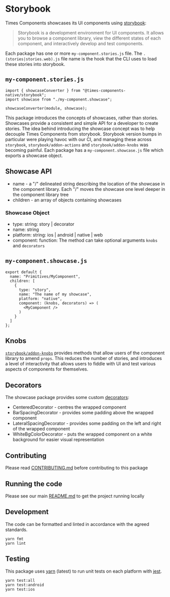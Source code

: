 # Storybook

Times Components showcases its UI components using
[storybook](https://github.com/storybooks/storybook):

> Storybook is a development environment for UI components. It allows you to
> browse a component library, view the different states of each component, and
> interactively develop and test components.

Each package has one or more `my-component.stories.js` file. The
`.(stories|stories.web).js` file name is the hook that the CLI uses to load
these stories into storybook.

## `my-component.stories.js`

```
import { showcaseConverter } from "@times-components-native/storybook";
import showcase from "./my-component.showcase";

showcaseConverter(module, showcase);
```

This package introduces the concepts of showcases, rather than stories.
Showcases provide a consistent and simple API for a developer to create stories.
The idea behind introducing the showcase concept was to help decouple Times
Components from storybook. Storybook version bumps in particular were playing
havoc with our CI, and managing these across `storybook`,
`storybook/addon-actions` and `storybook/addon-knobs` was becoming painful. Each
package has a `my-component.showcase.js` file which exports a showcase object.

## Showcase API

- name - a "/" delineated string describing the location of the showcase in the
  component library. Each "/" moves the showcase one level deeper in the
  component library tree
- children - an array of objects containing showcases

### Showcase Object

- type: string: story | decorator
- name: string
- platform: string: ios | android | native | web
- component: function: The method can take optional arguments `knobs` and
  `decorators`

## `my-component.showcase.js`

```
export default {
  name: "Primitives/MyComponent",
  children: [
    {
      type: "story",
      name: "The name of my showcase",
      platform: "native",
      component: (knobs, decorators) => (
        <MyComponent />
      )
    }
  ]
};
```

## Knobs

[`storybook/addon-knobs`](https://github.com/storybooks/storybook/tree/master/addons/knobs)
provides methods that allow users of the component library to amend `props`.
This reduces the number of stories, and introduces a level of interactivity that
allows users to fiddle with UI and test various aspects of components for
themselves.

## Decorators

The showcase package provides some custom
[decorators](https://storybook.js.org/addons/introduction/#1-decorators):

- CenteredDecorator - centres the wrapped component
- BarSpacingDecorator - provides some padding above the wrapped component
- LateralSpacingDecorator - provides some padding on the left and right of the
  wrapped component
- WhiteBgColorDecorator - puts the wrapped component on a white background for
  easier visual representation

## Contributing

Please read [CONTRIBUTING.md](./CONTRIBUTING.md) before contributing to this
package

## Running the code

Please see our main [README.md](../README.md) to get the project running locally

## Development

The code can be formatted and linted in accordance with the agreed standards.

```
yarn fmt
yarn lint
```

## Testing

This package uses [yarn](https://yarnpkg.com) (latest) to run unit tests on each
platform with [jest](https://facebook.github.io/jest/).

```
yarn test:all
yarn test:android
yarn test:ios
```
